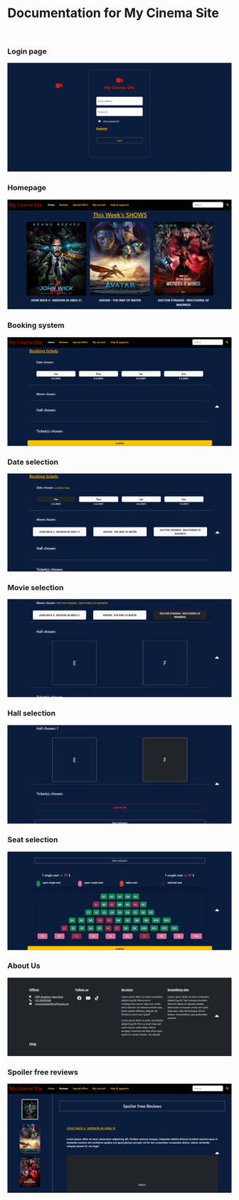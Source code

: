 <h1>Documentation for My Cinema Site</h1>

<br>

<h3>Login page</h3>
<img src="./image/readme1.png">

<h3>Homepage</h3>
<img src="./image/readme2.png">

<h3>Booking system</h3>
<img src="./image/readme3.png">

<h3>Date selection</h3>
<img src="./image/readme4.png">

<h3>Movie selection</h3>
<img src="./image/readme5.png">

<h3>Hall selection</h3>
<img src="./image/readme6.png">

<h3>Seat selection</h3>
<img src="./image/readme7.png">

<h3>About Us</h3>
<img src="./image/readme80.png">

<h3>Spoiler free reviews</h3>
<img src="./image/readme9.png">